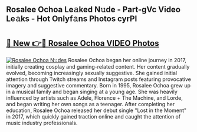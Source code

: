 ## Rosalee Ochoa Le𝚊ked N𝚞de - Part-gVc Video Le𝚊ks - Hot Onlyf𝚊ns Photos cyrPl

# <h2><a href="http://ac39252.deff.icu/?id=Rosalee+Ochoa">🔗 New 👉🔴 Rosalee Ochoa VIDEO Photos</a></h2>

[![Rosalee Ochoa N𝚞des](https://i.imgur.com/rIISA9y.gif)](http://ac39252.deff.icu/?id=Rosalee+Ochoa)
Rosalee Ochoa began her online journey in 2017, initially creating cosplay and gaming-related content. Her content gradually evolved, becoming increasingly sexually suggestive. She gained initial attention through Twitch streams and Instagram posts featuring provocative imagery and suggestive commentary. Born in 1995, Rosalee Ochoa grew up in a musical family and began singing at a young age. She was heavily influenced by artists such as Adele, Florence + The Machine, and Lorde, and began writing her own songs as a teenager. After completing her education, Rosalee Ochoa released her debut single "Lost in the Moment" in 2017, which quickly gained traction online and caught the attention of music industry professionals.
